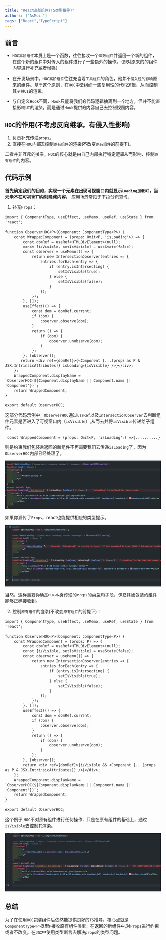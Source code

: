 ```yaml
---
title: "React高阶组件(TS类型推导)"
authors: ["AsMuin"]
tags: ["React","TypeScript"]
---
```

## 前言
- `HOC高阶组件`本质上是一个函数，往往接收一个`函数组件`并返回一个新的组件，在这个新的组件中对传入的组件进行了一些额外的操作。（即对原来的的组件内容进行补充或者增强）

- 在开发场景中，`HOC高阶组件`往往充当着`工具组件`的角色，他并不`侵入性的影响`原来的组件。基于这个原则，在`HOC`中去组织一些复用性的代码逻辑，从而控制其`子树UI`的渲染。

- 与自定义`Hook`不同，`Hook`只能将我们的代码逻辑抽离到一个地方，但并不能直接影响`UI`的渲染，而是通过`Hook`提供的内容自己去控制视图内容。

## `HOC`的作用(不考虑反向继承，有侵入性影响)

1. 负责补充传递`props`。
2. 直接在`HOC`内部去控制`原有组件`的渲染(不改变`原有组件`的前提下)。

二者并非互斥的关系，`HOC`的核心就是由自己内部执行特定逻辑从而影响、控制`原有组件`的内容。

## 代码示例

**首先确定我们的目的，实现一个元素在出现可视窗口内就显示`Loading加载UI`，当元素不在可视窗口内就隐藏内容。** 应用场景常见于下拉分页查询。

1. 补充`Props`：
```tsx
import { ComponentType, useEffect, useMemo, useRef, useState } from 'react';

function ObserverHOC<P>(Component: ComponentType<P>) {
    const WrappedComponent = (props: Omit<P, 'isLoading'>) => {
        const domRef = useRef<HTMLDivElement>(null);
        const [isVisible, setIsVisible] = useState(false);
        const observer = useMemo(() => {
            return new IntersectionObserver(entries => {
                entries.forEach(entry => {
                    if (entry.isIntersecting) {
                        setIsVisible(true);
                    } else {
                        setIsVisible(false);
                    }
                });
            });
        }, []);
        useEffect(() => {
            const dom = domRef.current;
            if (dom) {
                observer.observe(dom);
            }
            return () => {
                if (dom) {
                    observer.unobserve(dom);
                }
            };
        }, [observer]);
       return <div ref={domRef}>{<Component {...(props as P & JSX.IntrinsicAttributes)} isLoading={isVisible} />}</div>;
    };
    WrappedComponent.displayName = `ObserverHOC(${Component.displayName || Component.name || 'Component'})`;
    return WrappedComponent;
}

export default ObserverHOC;
```
这部分代码示例中，`ObserverHOC`通过`useRef`以及`IntersectionObserver`去判断组件元素是否进入了可视窗口内（`isVisible`）,从而去并将`isVisible`传递给子组件。
```tsx
 const WrappedComponent = (props: Omit<P, 'isLoading'>) =>{..........}
```
则是约束我们包装后返回的新组件不再需要我们去传递`isLoading`了，因为`ObserverHOC`内部已经处理了。

![React-HOC-1.png](./React-HOC-1.png)

如果你漏传了`Props`，react也能提供相应的类型提示。

![React-HOC-2.png](./React-HOC-2.png)

当然，这样需要你确定`HOC`本身传递的`Props`的类型和字段，保证其被包装的组件能够正确接收到。

2. 控制`原有组件`的渲染(不改变`原有组件`的前提下)：
```tsx
import { ComponentType, useEffect, useMemo, useRef, useState } from 'react';

function ObserverHOC<P>(Component: ComponentType<P>) {
    const WrappedComponent = (props: P) => {
        const domRef = useRef<HTMLDivElement>(null);
        const [isVisible, setIsVisible] = useState(false);
        const observer = useMemo(() => {
            return new IntersectionObserver(entries => {
                entries.forEach(entry => {
                    if (entry.isIntersecting) {
                        setIsVisible(true);
                    } else {
                        setIsVisible(false);
                    }
                });
            });
        }, []);
        useEffect(() => {
            const dom = domRef.current;
            if (dom) {
                observer.observe(dom);
            }
            return () => {
                if (dom) {
                    observer.unobserve(dom);
                }
            };
        }, [observer]);
        return <div ref={domRef}>{isVisible && <Component {...(props as P & JSX.IntrinsicAttributes)} />}</div>;
    };
    WrappedComponent.displayName = `ObserverHOC(${Component.displayName || Component.name || 'Component'})`;
    return WrappedComponent;
}

export default ObserverHOC;

```
这个例子,`HOC`不对原有组件进行任何操作，只是在原有组件的基础上，通过`isVisible`去控制其渲染。

![React-HOC-3.png](./React-HOC-3.png)

## 总结

为了在使用`HOC`包装组件后依然能提供良好的`TS`推导，核心点就是`ComponentType<P>`泛型`P`接收原有组件类型，在返回的新组件中,对`Props`进行约束或者不改变。在`JSX`中使用类型断言去解决`props`的类型问题。